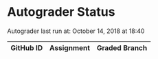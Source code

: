 # Autograder Status
Autograder last run at: October 14, 2018 at 18:40

| GitHub ID | Assignment | Graded Branch |
|-----------|------------|---------------|
